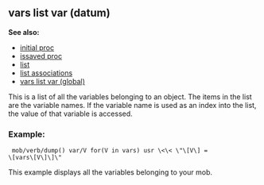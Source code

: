 ## vars list var (datum)
**See also:**
+   [initial proc](/ref/proc/initial.md) 
+   [issaved proc](/ref/proc/issaved.md) 
+   [list](/ref/list.md) 
+   [list associations](/ref/list/associations.md) 
+   [vars list var (global)](/ref/DM/vars.md) 

This is a list of all the variables belonging to an object. The
items in the list are the variable names. If the variable name is used
as an index into the list, the value of that variable is accessed.
### Example:

```
 mob/verb/dump() var/V for(V in vars) usr \<\< \"\[V\] =
\[vars\[V\]\]\" 
```
 

This example displays all the
variables belonging to your mob.